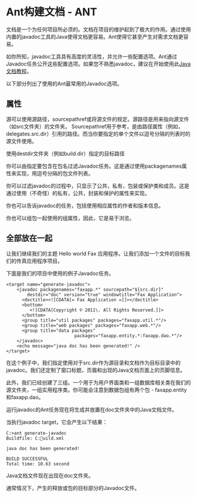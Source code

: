# Ant构建文档 - ANT

文档是一个为任何项目所必须的。文档在项目的维护起到了极大的作用。通过使用内置的javadoc工具的Java使得文档更容易。Ant使得它甚至产生对需求文档更容易。

如你所知，javadoc工具具有高度的灵活性，并允许一些配置选项。Ant通过Javadoc任务公开这些配置选项。如果您不熟悉javadoc，建议在开始使用此[Java文档教程](http://www.yiibai.com/java/java_documentation.html)。

以下部分列出了使用的Ant最常用的Javadoc选项。

## 属性

源可以使用源路径，sourcepathref或将源文件的规定。源路径是用来指向源文件（如src文件夹）的文件夹。 Sourcepathref用于参考，是由路径属性（例如，delegates.src.dir）引用的路径。而当你要指定的单个文件以逗号分隔的列表时的源文件使用。

使用destdir文件夹（例如build.dir）指定的目标路径

你可以由指定要包含在包名过滤Javadoc任务。这是通过使用packagenames属性来实现，用逗号分隔的包文件列表。

你可以过滤javadoc的过程中，只显示了公共，私有，包装或保护类和成员。这是通过使用（不奇怪）的私有，公共，封装和保护的属性来实现。

你也可以告诉javadoc的任务，包括使用相应属性的作者和版本信息。

你也可以组包一起使用的组属性，因此，它是易于浏览。

## 全部放在一起

让我们继续我们的主题 Hello world Fax 应用程序。让我们添加一个文件的目标我们的传真应用程序项目。

下面是我们的项目中使用的例子Javadoc任务。

```
<target name="generate-javadoc">
    <javadoc packagenames="faxapp.*" sourcepath="${src.dir}" 
        destdir="doc" version="true" windowtitle="Fax Application">
      <doctitle><![CDATA[= Fax Application =]]></doctitle>
      <bottom>
         <![CDATA[Copyright © 2011\. All Rights Reserved.]]>
      </bottom>
      <group title="util packages" packages="faxapp.util.*"/>
      <group title="web packages" packages="faxapp.web.*"/>
      <group title="data packages" 
                          packages="faxapp.entity.*:faxapp.dao.*"/>
    </javadoc>
    <echo message="java doc has been generated!" />
</target>
```

在这个例子中，我们指定使用对于src.dir作为源目录和文档作为目标目录中的javadoc。我们还定制了窗口标题，页眉和出现的Java文档页面上的页脚信息。

此外，我们已经创建了三组。一个用于为用户界面类和一组数据库相关类在我们的源文件夹，一组实用程序类。你可能会注意到数据包组有两个包 - faxapp.entity和faxapp.dao。

运行javadoc的Ant任务现在将生成并放置在doc文件夹中的Java文档文件。

当执行javadoc target，它会产生以下结果：

```
C:>ant generate-javadoc
Buildfile: C:uild.xml

java doc has been generated!

BUILD SUCCESSFUL
Total time: 10.63 second
```

Java文档文件现在出现在doc文件夹。

通常情况下，产生的释放或包的目标部分的Javadoc文件。

